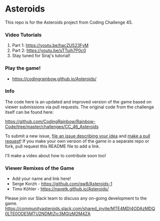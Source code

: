 # Asteroids

This repo is for the Asteroids project from Coding Challenge 45.

### Video Tutorials
1. Part 1: https://youtu.be/hacZU523FyM
2. Part 2: https://youtu.be/xTTuih7P0c0
3. Stay tuned for Siraj's tutorial!

### Play the game!
* https://codingrainbow.github.io/Asteroids/

### Info

The code here is an updated and improved version of the game based on viewer submissions via pull requests.  The original code from the challenge itself can be found here:

https://github.com/CodingRainbow/Rainbow-Code/tree/master/challenges/CC_46_Asteroids

To submit a new issue, [file an issue describing your idea](https://github.com/CodingRainbow/Asteroids/issues/new) and [make a pull request](https://github.com/CodingRainbow/Asteroids/pulls)! If you make your own version of the game in a separate repo or fork, pull request this README file to add a link.

I'll make a video about how to contribute soon too!

### Viewer Remixes of the Game

* Add your name and link here!
* Serge Korzh - https://github.com/qw8/Asteroids-1
* Timo Köhler - https://navetk.github.io/Asteroids/

Please join our Slack team to discuss any on-going development to the game.
https://communityasteroids.slack.com/shared_invite/MTE4MDI4ODAzMDQ0LTE0ODE5MTU2NDMtZjc3MGIzM2M4ZA
